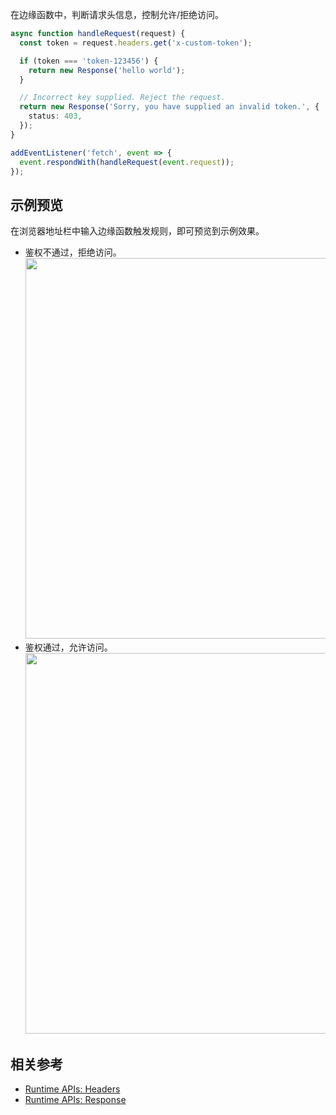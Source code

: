 在边缘函数中，判断请求头信息，控制允许/拒绝访问。

```typescript
async function handleRequest(request) {
  const token = request.headers.get('x-custom-token');

  if (token === 'token-123456') {
    return new Response('hello world');
  }

  // Incorrect key supplied. Reject the request.
  return new Response('Sorry, you have supplied an invalid token.', {
    status: 403,
  });
}

addEventListener('fetch', event => {
  event.respondWith(handleRequest(event.request));
});
```

## 示例预览

在浏览器地址栏中输入边缘函数触发规则，即可预览到示例效果。

- 鉴权不通过，拒绝访问。<br><img src="https://qcloudimg.tencent-cloud.cn/raw/a25e988334af3145c7be185030b98970.png" width=609px>
- 鉴权通过，允许访问。<br><img src="https://qcloudimg.tencent-cloud.cn/raw/c73ae6ae3e6fd3efcf91a05f32c37aa9.png" width=609px>


## 相关参考
- [Runtime APIs: Headers](https://cloud.tencent.com/document/product/1552/81903)
- [Runtime APIs: Response](https://cloud.tencent.com/document/product/1552/81917)
